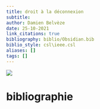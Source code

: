 ```yaml
---
title: droit à la déconnexion
subtitle:
author: Damien Belvèze
date: 25-10-2021
link_citations: true
bibliography: biblio/Obsidian.bib
biblio_style: csl\ieee.csl
aliases: []
tags: []
---
```


![](droit_deconnexion.jpg)





# bibliographie

